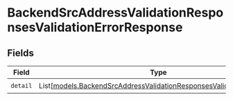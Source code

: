 # BackendSrcAddressValidationResponsesValidationErrorResponse


## Fields

| Field                                                                                                                                        | Type                                                                                                                                         | Required                                                                                                                                     | Description                                                                                                                                  |
| -------------------------------------------------------------------------------------------------------------------------------------------- | -------------------------------------------------------------------------------------------------------------------------------------------- | -------------------------------------------------------------------------------------------------------------------------------------------- | -------------------------------------------------------------------------------------------------------------------------------------------- |
| `detail`                                                                                                                                     | List[[models.BackendSrcAddressValidationResponsesValidationErrorItem](../models/backendsrcaddressvalidationresponsesvalidationerroritem.md)] | :heavy_check_mark:                                                                                                                           | N/A                                                                                                                                          |